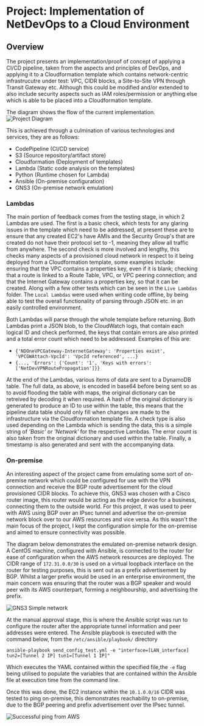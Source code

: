 # Project: Implementation of NetDevOps to a Cloud Environment

## Overview
The project presents an implementation/proof of concept of applying a CI/CD pipeline, taken from the aspects and principles of DevOps, and applying it to a Cloudformation template which contains network-centric infrastrucutre under test: VPC, CIDR blocks, a Site-to-Site VPN through Transit Gateway etc. Although this could be modified and/or extended to also include security aspects such as IAM roles/permission or anything else which is able to be placed into a Cloudformation template. 

The diagram shows the flow of the current implementation.
![Project Diagram](https://github.com/jdockerty/UniProject/blob/master/Images/NetDevOps%20Pipeline%20Diagram.png)

This is achieved through a culmination of various technologies and services, they are as follows:
* CodePipeline (CI/CD service)
* S3 (Source repository/artifact store)
* Cloudformation (Deployment of templates)
* Lambda (Static code analysis on the templates)
* Python (Runtime chosen for Lambda)
* Ansible (On-premise configuration)
* GNS3 (On-premise network emulation)

### Lambdas
The main portion of feedback comes from the testing stage, in which 2 Lambdas are used. The first is a basic check, which tests for any glaring issues in the template which need to be addressed, at present these are to ensure that any created EC2's have AMIs and the Security Group's that are created do not have their protocol set to -1, meaning they allow all traffic from anywhere. The second check is more involved and lengthy, this checks many aspects of a provisioned cloud network in respect to it being deployed from a Cloudformation template, some examples include: ensuring that the VPC contains a properties key, even if it is blank; checking that a route is linked to a Route Table, VPC, or VPC peering connection; and that the Internet Gateway contains a properties key, so that it can be created. Along with a few other tests which can be seen in the `Live Lambdas` folder. The `Local Lambdas` were used when writing code offline, by being able to test the overall functionality of parsing through JSON etc. in an easily controlled environment.

Both Lambdas will parse through the whole template before returning. Both Lambdas print a JSON blob, to the CloudWatch logs, that contain each logical ID and check performed, the keys that contain errors are also printed and a total error count which need to be addressed. Examples of this are:

* `{'NDOneVPCGateway-InternetGateway': 'Properties exist', 'VPCGWAttach-VpcId': 'VpcId referenced', ...}`
* `{..., 'Errors': {'Count': '1', 'Keys with errors': ['NetDevVPNRoutePropagation']}}`

At the end of the Lambdas, various items of data are sent to a DynamoDB table. The full data, as above, is encoded in base64 before being sent so as to avoid flooding the table with maps, the original dictionary can be retreived by decoding it when required. A hash of the original dictionary is generated to produce an ID to use within the table, this means that the pipeline data table should only fill when changes are made to the infrastructure via the Cloudformation template file. A check type is also used depending on the Lambda which is sending the data, this is a simple string of _'Basic'_ or _'Network'_ for the respective Lambdas. The error count is also taken from the original dictionary and used within the table. Finally, a timestamp is also generated and sent with the accompanying data.

### On-premise

An interesting aspect of the project came from emulating some sort of on-premise network which could be configured for use with the VPN connection and receive the BGP route advertisement for the cloud provisioned CIDR blocks. To achieve this, GNS3 was chosen with a Cisco router image, this router would be acting as the edge device for a business, connecting them to the outside world. For this project, it was used to peer with AWS using BGP over an IPsec tunnel and advertise the on-premise network block over to our AWS resources and vice versa. As this wasn't the main focus of the project, I kept the configuration simple for the on-premise and aimed to ensure connectivity was possible. 

The diagram below demonstrates the emulated on-premise network design. A CentOS machine, configured with Ansible, is connected to the router for ease of configuration when the AWS network resources are deployed. The CIDR range of `172.31.0.0/30` is used on a virtual loopback interface on the router for testing purposes, this is sent out as a prefix advertisement by BGP. Whilst a larger prefix would be used in an enterprise environment, the main concern was ensuring that the router was a BGP speaker and would peer with its AWS counterpart, forming a neighbourship, and advertising the prefix.

![GNS3 Simple network](https://github.com/jdockerty/UniProject/blob/master/Images/Emulated%20network%20GNS3.png)

At the manual approval stage, this is where the Ansible script was run to configure the router after the appropriate tunnel information and peer addresses were entered. The Ansible playbook is executed with the command below, from the `/etc/ansible/playbook/` directory

`ansible-playbook send_config_test.yml -e "interface=[LAN_interface] tun2=[Tunnel 2 IP] tun1=[Tunnel 1 IP]"`

Which executes the YAML contained within the specified file,the `-e` flag being utilised to populate the variables that are contained within the Ansible file at execution time from the command line.

Once this was done, the EC2 instance within the `10.1.0.0/16` CIDR was tested to ping on-premise, this demonstrates reachability to on-premise, due to the BGP peering and prefix advertisement over the IPsec tunnel.

![Successful ping from AWS](https://github.com/jdockerty/UniProject/blob/master/Images/Ping%20from%20cloud%20to%20onpremise%20loopback%20address.png)
